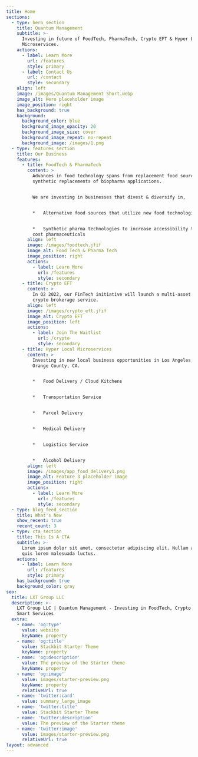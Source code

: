 ```yaml
---
title: Home
sections:
  - type: hero_section
    title: Quantum Management
    subtitle: >-
      Investing in future of FoodTech, PharmaTech, Crypto EFT & Hyper Local
      Microservices.
    actions:
      - label: Learn More
        url: /features
        style: primary
      - label: Contact Us
        url: /contact
        style: secondary
    align: left
    image: /images/Quantum Management Short.webp
    image_alt: Hero placeholder image
    image_position: right
    has_background: true
    background:
      background_color: blue
      background_image_opacity: 20
      background_image_size: cover
      background_image_repeat: no-repeat
      background_image: /images/1.png
  - type: features_section
    title: Our Business
    features:
      - title: FoodTech & PharmaTech
        content: >
          Advances in food technology spans from replacement food sources to
          synthetic replacements of biopharma applications.


          We are investing in businesses that divest & diversify in,


          *   Alternative food sources that utilize new food technologies


          *   Synthetic pharma technologies to increase accessibility to low
          cost pharmaceuticals
        align: left
        image: /images/foodtech.jfif
        image_alt: Food Tech & Pharma Tech
        image_position: right
        actions:
          - label: Learn More
            url: /features
            style: secondary
      - title: Crypto EFT
        content: >
          In Q2 2022, our FinTech initiative will launch a multi-asset forex &
          crypto brokerage service.
        align: left
        image: /images/crypto_eft.jfif
        image_alt: Crypto EFT
        image_position: left
        actions:
          - label: Join The Waitlist
            url: /crypto
            style: secondary
      - title: Hyper Local Microservices
        content: >
          Investing in new local business opportunities in Los Angeles, CA &
          Orange County, CA.


          *   Food Delivery / Cloud Kitchens


          *   Transportation Service


          *   Parcel Delivery


          *   Medical Delivery


          *   Logistics Service


          *   Alcohol Delivery
        align: left
        image: /images/app_food_delivery1.png
        image_alt: Feature 3 placeholder image
        image_position: right
        actions:
          - label: Learn More
            url: /features
            style: secondary
  - type: blog_feed_section
    title: What's New
    show_recent: true
    recent_count: 3
  - type: cta_section
    title: This Is A CTA
    subtitle: >-
      Lorem ipsum dolor sit amet, consectetur adipiscing elit. Nullam a metus
      quis lorem malesuada luctus.
    actions:
      - label: Learn More
        url: /features
        style: primary
    has_background: true
    background_color: gray
seo:
  title: LXT Group LLC
  description: >-
    LXT Group LLC | Quantum Management - Investing in FoodTech, Crypto EFT &
    Smart Services
  extra:
    - name: 'og:type'
      value: website
      keyName: property
    - name: 'og:title'
      value: Stackbit Starter Theme
      keyName: property
    - name: 'og:description'
      value: The preview of the Starter theme
      keyName: property
    - name: 'og:image'
      value: images/starter-preview.png
      keyName: property
      relativeUrl: true
    - name: 'twitter:card'
      value: summary_large_image
    - name: 'twitter:title'
      value: Stackbit Starter Theme
    - name: 'twitter:description'
      value: The preview of the Starter theme
    - name: 'twitter:image'
      value: images/starter-preview.png
      relativeUrl: true
layout: advanced
---
```

